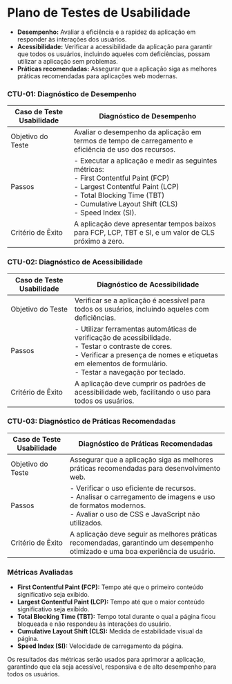 # Plano de Testes de Usabilidade

- **Desempenho:** Avaliar a eficiência e a rapidez da aplicação em responder às interações dos usuários.
- **Acessibilidade:** Verificar a acessibilidade da aplicação para garantir que todos os usuários, incluindo aqueles com deficiências, possam utilizar a aplicação sem problemas.
- **Práticas recomendadas:** Assegurar que a aplicação siga as melhores práticas recomendadas para aplicações web modernas.

### CTU-01: Diagnóstico de Desempenho

| **Caso de Teste Usabilidade** | **Diagnóstico de Desempenho**                                                                                                                                                                                                  |
| ----------------------------- | ------------------------------------------------------------------------------------------------------------------------------------------------------------------------------------------------------------------------------ |
| Objetivo do Teste             | Avaliar o desempenho da aplicação em termos de tempo de carregamento e eficiência de uso dos recursos.                                                                                                                         |
| Passos                        | - Executar a aplicação e medir as seguintes métricas: <br> - First Contentful Paint (FCP) <br> - Largest Contentful Paint (LCP) <br> - Total Blocking Time (TBT) <br> - Cumulative Layout Shift (CLS) <br> - Speed Index (SI). |
| Critério de Êxito             | A aplicação deve apresentar tempos baixos para FCP, LCP, TBT e SI, e um valor de CLS próximo a zero.                                                                                                                           |

### CTU-02: Diagnóstico de Acessibilidade

| **Caso de Teste Usabilidade** | **Diagnóstico de Acessibilidade**                                                                                                                                                                                            |
| ----------------------------- | ---------------------------------------------------------------------------------------------------------------------------------------------------------------------------------------------------------------------------- |
| Objetivo do Teste             | Verificar se a aplicação é acessível para todos os usuários, incluindo aqueles com deficiências.                                                                                                                             |
| Passos                        | - Utilizar ferramentas automáticas de verificação de acessibilidade. <br> - Testar o contraste de cores. <br> - Verificar a presença de nomes e etiquetas em elementos de formulário. <br> - Testar a navegação por teclado. |
| Critério de Êxito             | A aplicação deve cumprir os padrões de acessibilidade web, facilitando o uso para todos os usuários.                                                                                                                         |

### CTU-03: Diagnóstico de Práticas Recomendadas

| **Caso de Teste Usabilidade** | **Diagnóstico de Práticas Recomendadas**                                                                                                                                |
| ----------------------------- | ----------------------------------------------------------------------------------------------------------------------------------------------------------------------- |
| Objetivo do Teste             | Assegurar que a aplicação siga as melhores práticas recomendadas para desenvolvimento web.                                                                              |
| Passos                        | - Verificar o uso eficiente de recursos. <br> - Analisar o carregamento de imagens e uso de formatos modernos. <br> - Avaliar o uso de CSS e JavaScript não utilizados. |
| Critério de Êxito             | A aplicação deve seguir as melhores práticas recomendadas, garantindo um desempenho otimizado e uma boa experiência de usuário.                                         |

### Métricas Avaliadas

- **First Contentful Paint (FCP):** Tempo até que o primeiro conteúdo significativo seja exibido.
- **Largest Contentful Paint (LCP):** Tempo até que o maior conteúdo significativo seja exibido.
- **Total Blocking Time (TBT):** Tempo total durante o qual a página ficou bloqueada e não respondeu às interações do usuário.
- **Cumulative Layout Shift (CLS):** Medida de estabilidade visual da página.
- **Speed Index (SI):** Velocidade de carregamento da página.

Os resultados das métricas serão usados para aprimorar a aplicação, garantindo que ela seja acessível, responsiva e de alto desempenho para todos os usuários.
